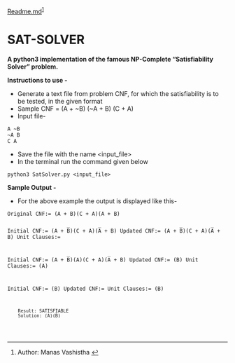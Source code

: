﻿<!DOCTYPE html>
<html>

<body class="stackedit">
  <div class="stackedit__html"><p><a href="http://Readme.md">Readme.md</a><sup class="footnote-ref"><a href="#fn1" id="fnref1">1</a></sup></p>
<h1 id="sat-solver">SAT-SOLVER</h1>
<p><strong>A python3 implementation of the famous NP-Complete “Satisfiability Solver” problem.</strong></p>
<p><strong>Instructions to use -</strong></p>
<ul>
<li>Generate a text file from problem CNF, for which the satisfiability is to be tested, in the given format</li>
<li>Sample CNF = (A + ~B) (~A + B) (C + A)</li>
<li>Input file-</li>
</ul>
<pre><code>A ~B
~A B
C A
</code></pre>
<ul>
<li>Save the file with the name &lt;input_file&gt;</li>
<li>In the terminal run the command given below</li>
</ul>
<pre><code>python3 SatSolver.py &lt;input_file&gt;
</code></pre>
<p><strong>Sample Output -</strong></p>
<ul>
<li>For the above example the output is displayed like this-</li>
</ul>
<pre><code>Original CNF:= (A + B̅)(C + A)(A̅ + B)


Initial CNF:= (A + B̅)(C + A)(A̅ + B)
Updated CNF:= (A + B̅)(C + A)(A̅ + B)
Unit Clauses:= 


Initial CNF:= (A + B̅)(A)(C + A)(A̅ + B)
Updated CNF:= (B)
Unit Clauses:= (A)


Initial CNF:= (B)
Updated CNF:= 
Unit Clauses:= (B)


		Result: SATISFIABLE
		Solution: (A)(B)
</code></pre>
<hr class="footnotes-sep">
<section class="footnotes">
<ol class="footnotes-list">
<li id="fn1" class="footnote-item"><p>Author: Manas Vashistha <a href="#fnref1" class="footnote-backref">↩︎</a></p>
</li>
</ol>
</section>
</div>
</body>

</html>
